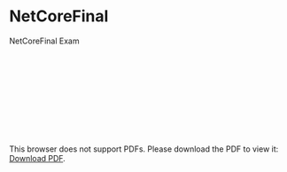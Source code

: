 # NetCoreFinal
NetCoreFinal Exam

<object data="https://github.com/Darkksideyoda/Darkksideyoda.github.io/blob/master/Urlimages/BeniOku.pdf" type="application/pdf" width="700px" height="700px">
    <embed src="https://github.com/Darkksideyoda/Darkksideyoda.github.io/blob/master/Urlimages/BeniOku.pdf">
        <p>This browser does not support PDFs. Please download the PDF to view it: <a href="https://github.com/Darkksideyoda/Darkksideyoda.github.io/blob/master/Urlimages/BeniOku.pdf">Download PDF</a>.</p>
    </embed>
</object>
